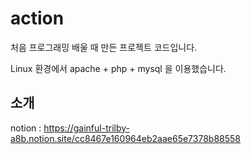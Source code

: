 # action

처음 프로그래밍 배울 때 만든 프로젝트 코드입니다.

Linux 환경에서 apache + php + mysql 을 이용했습니다.

## 소개
notion : https://gainful-trilby-a8b.notion.site/cc8467e160964eb2aae65e7378b88558

